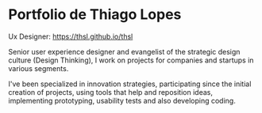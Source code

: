 # Portfolio de Thiago Lopes
Ux Designer:  https://thsl.github.io/thsl

Senior user experience designer and evangelist of the strategic design culture (Design Thinking), I work on projects for companies and startups in various segments.

I've been specialized in innovation strategies, participating since the initial creation of projects, using tools that help and reposition ideas, implementing prototyping, usability tests and also developing coding.